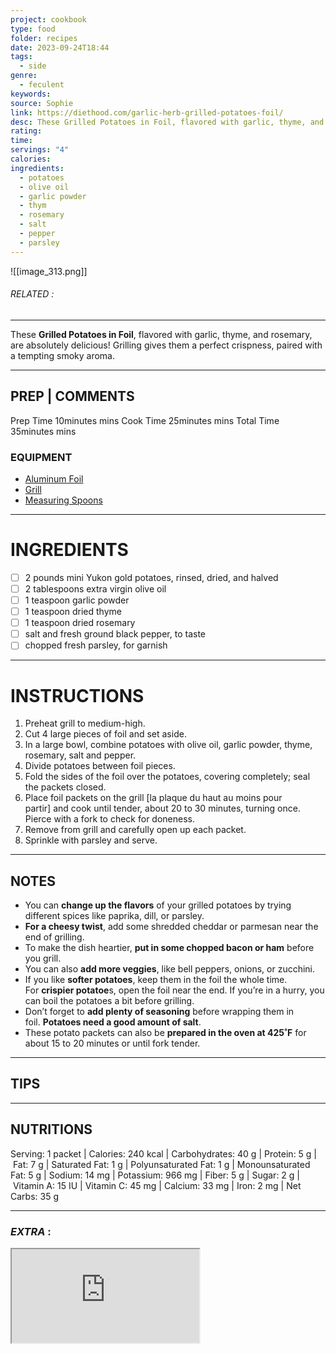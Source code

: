 ```yaml
---
project: cookbook
type: food
folder: recipes
date: 2023-09-24T18:44
tags:
  - side
genre:
  - feculent
keywords: 
source: Sophie
link: https://diethood.com/garlic-herb-grilled-potatoes-foil/
desc: These Grilled Potatoes in Foil, flavored with garlic, thyme, and rosemary, are absolutely delicious! Grilling gives them a perfect crispness, paired with a tempting smoky aroma.
rating: 
time: 
servings: "4"
calories: 
ingredients:
  - potatoes
  - olive oil
  - garlic powder
  - thym
  - rosemary
  - salt
  - pepper
  - parsley
---
```


![[image_313.png]]
###### *RELATED* : 
---
These **Grilled Potatoes in Foil**, flavored with garlic, thyme, and rosemary, are absolutely delicious! Grilling gives them a perfect crispness, paired with a tempting smoky aroma.

---
## PREP | COMMENTS

Prep Time 10minutes mins
Cook Time 25minutes mins
Total Time 35minutes mins

### EQUIPMENT

- [Aluminum Foil](https://amzn.to/3XHFJRT)
- [Grill](https://amzn.to/42SHUUl)
- [Measuring Spoons](https://amzn.to/3HoDZWl)

---
# INGREDIENTS

- [ ] 2 pounds mini Yukon gold potatoes, rinsed, dried, and halved
- [ ] 2 tablespoons extra virgin olive oil
- [ ] 1 teaspoon garlic powder
- [ ] 1 teaspoon dried thyme
- [ ] 1 teaspoon dried rosemary
- [ ] salt and fresh ground black pepper, to taste
- [ ] chopped fresh parsley, for garnish

---
# INSTRUCTIONS

1. Preheat grill to medium-high.
2. Cut 4 large pieces of foil and set aside.
3. In a large bowl, combine potatoes with olive oil, garlic powder, thyme, rosemary, salt and pepper.
4. Divide potatoes between foil pieces.
5. Fold the sides of the foil over the potatoes, covering completely; seal the packets closed.
6. Place foil packets on the grill [la plaque du haut au moins pour partir] and cook until tender, about 20 to 30 minutes, turning once. Pierce with a fork to check for doneness. 
7. Remove from grill and carefully open up each packet.
8. Sprinkle with parsley and serve.

---
## NOTES

- You can **change up the flavors** of your grilled potatoes by trying different spices like paprika, dill, or parsley.
- **For a cheesy twist**, add some shredded cheddar or parmesan near the end of grilling.
- To make the dish heartier, **put in some chopped bacon or ham** before you grill.
- You can also **add more veggies**, like bell peppers, onions, or zucchini.
- If you like **softer potatoes**, keep them in the foil the whole time. For **crispier potatoe**s, open the foil near the end. If you’re in a hurry, you can boil the potatoes a bit before grilling.
- Don’t forget to **add plenty of seasoning** before wrapping them in foil. **Potatoes need a good amount of salt**.
- These potato packets can also be **prepared in the oven at 425˚F** for about 15 to 20 minutes or until fork tender.

---
## TIPS



---
## NUTRITIONS

Serving: 1 packet | Calories: 240 kcal | Carbohydrates: 40 g | Protein: 5 g | Fat: 7 g | Saturated Fat: 1 g | Polyunsaturated Fat: 1 g | Monounsaturated Fat: 5 g | Sodium: 14 mg | Potassium: 966 mg | Fiber: 5 g | Sugar: 2 g | Vitamin A: 15 IU | Vitamin C: 45 mg | Calcium: 33 mg | Iron: 2 mg | Net Carbs: 35 g

---
### *EXTRA* :


<iframe width="auto" height="auto" src="https://www.youtube.com/embed/XNfVjdZV87o"/>
 
